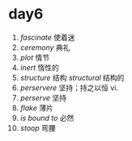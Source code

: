 # day6

1. _fascinate_ 使着迷
2. _ceremony_ 典礼
3. _plot_ 情节
4. _inert_ 惰性的
5. _structure_ 结构 _structural_ 结构的
6. _perservere_ 坚持；持之以恒 vi.
7. _perserve_ 坚持
8. _flake_ 薄片
9. _is bound to_ 必然
10. _stoop_ 弯腰
